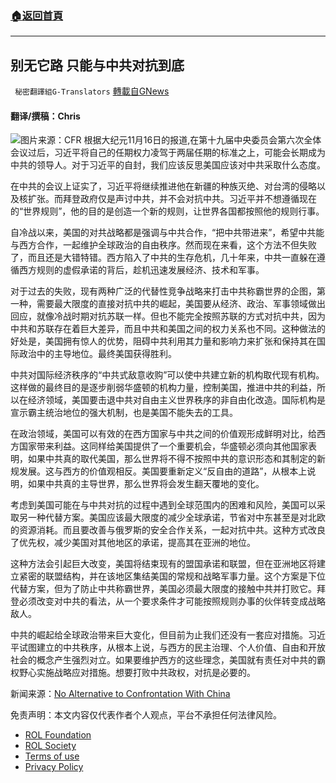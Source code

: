 ###  [:house:返回首頁](https://github.com/ourhimalayas/txt)
---


## 别无它路 只能与中共对抗到底
` 秘密翻譯組G-Translators` [轉載自GNews](https://gnews.org/zh-hans/1677407/)

#### 翻译/撰稿：Chris
![](https://assets.gnews.org/wp-content/uploads/2021/11/CCP-2-scaled.jpg)图片来源：CFR
根据大纪元11月16日的报道,在第十九届中央委员会第六次全体会议过后，习近平将自己的任期权力凌驾于两届任期的标准之上，可能会长期成为中共的领导人。对于习近平的自封，我们应该反思美国应该对中共采取什么态度。

在中共的会议上证实了，习近平将继续推进他在新疆的种族灭绝、对台湾的侵略以及核扩张。而拜登政府仅是声讨中共，并不会对抗中共。习近平并不想遵循现在的“世界规则”，他的目的是创造一个新的规则，让世界各国都按照他的规则行事。

自冷战以来，美国的对共战略都是强调与中共合作，“把中共带进来”，希望中共能与西方合作，一起维护全球政治的自由秩序。然而现在来看，这个方法不但失败了，而且还是大错特错。西方陷入了中共的生存危机，几十年来，中共一直躲在遵循西方规则的虚假承诺的背后，趁机迅速发展经济、技术和军事。

对于过去的失败，现有两种广泛的代替性竞争战略来打击中共称霸世界的企图，第一种，需要最大限度的直接对抗中共的崛起，美国要从经济、政治、军事领域做出回应，就像冷战时期对抗苏联一样。但也不能完全按照苏联的方式对抗中共，因为中共和苏联存在着巨大差异，而且中共和美国之间的权力关系也不同。这种做法的好处是，美国拥有惊人的优势，阻碍中共利用其力量和影响力来扩张和保持其在国际政治中的主导地位。最终美国获得胜利。

中共对国际经济秩序的“中共式敌意收购”可以使中共建立新的机构取代现有机构。这样做的最终目的是逐步削弱华盛顿的机构力量，控制美国，推进中共的利益，所以在经济领域，美国要击退中共对自由主义世界秩序的非自由化改造。国际机构是宣示霸主统治地位的强大机制，也是美国不能失去的工具。

在政治领域，美国可以有效的在西方国家与中共之间的价值观形成鲜明对比，给西方国家带来利益。这同样给美国提供了一个重要机会，华盛顿必须向其他国家表明，如果中共真的取代美国，那么世界将不得不按照中共的意识形态和其制定的新规发展。这与西方的价值观相反。美国要重新定义“反自由的道路”，从根本上说明，如果中共真的主导世界，那么世界将会发生翻天覆地的变化。

考虑到美国可能在与中共对抗的过程中遇到全球范围内的困难和风险，美国可以采取另一种代替方案。美国应该最大限度的减少全球承诺，节省对中东甚至是对北欧的资源消耗。而且要改善与俄罗斯的安全合作关系，一起对抗中共。这种方式改良了优先权，减少美国对其他地区的承诺，提高其在亚洲的地位。

这种方法会引起巨大改变，美国将结束现有的盟国承诺和联盟，但在亚洲地区将建立紧密的联盟结构，并在该地区集结美国的常规和战略军事力量。这个方案是下位代替方案，但为了防止中共称霸世界，美国必须最大限度的接触中共并打败它。拜登必须改变对中共的看法，从一个要求条件才可能按照规则办事的伙伴转变成战略敌人。

中共的崛起给全球政治带来巨大变化，但目前为止我们还没有一套应对措施。习近平试图建立的中共秩序，从根本上说，与西方的民主治理、个人价值、自由和开放社会的概念产生强烈对立。如果要维护西方的这些理念，美国就有责任对中共的霸权野心实施战略应对措施。想要打败中共政权，对抗是必要的。

新闻来源：[No Alternative to Confrontation With China](https://www.theepochtimes.com/no-alternative-to-confrontation-with-china_4104894.html)

 

免责声明：本文内容仅代表作者个人观点，平台不承担任何法律风险。

- [ROL Foundation](https://rolfoundation.org/)
- [ROL Society](https://rolsociety.org/)
- [Terms of use](https://gnews.org/terms-of-use-3/)
- [Privacy Policy](https://gnews.org/privacy-policy/)
